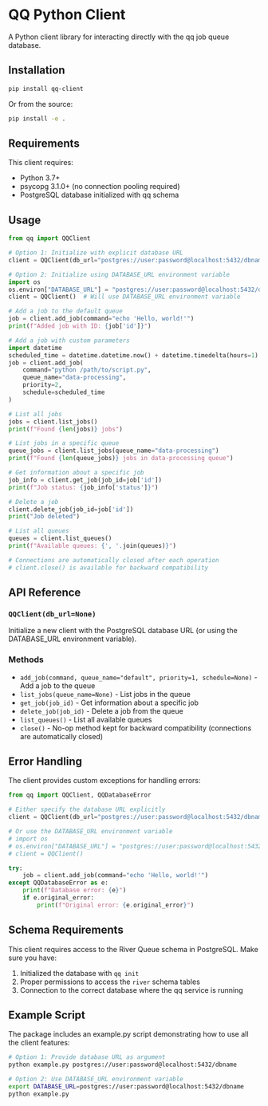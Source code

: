 # QQ Python Client

A Python client library for interacting directly with the qq job queue database.

## Installation

```bash
pip install qq-client
```

Or from the source:

```bash
pip install -e .
```

## Requirements

This client requires:
- Python 3.7+
- psycopg 3.1.0+ (no connection pooling required)
- PostgreSQL database initialized with qq schema

## Usage

```python
from qq import QQClient

# Option 1: Initialize with explicit database URL
client = QQClient(db_url="postgres://user:password@localhost:5432/dbname")

# Option 2: Initialize using DATABASE_URL environment variable
import os
os.environ["DATABASE_URL"] = "postgres://user:password@localhost:5432/dbname"
client = QQClient()  # Will use DATABASE_URL environment variable

# Add a job to the default queue
job = client.add_job(command="echo 'Hello, world!'")
print(f"Added job with ID: {job['id']}")

# Add a job with custom parameters
import datetime
scheduled_time = datetime.datetime.now() + datetime.timedelta(hours=1)
job = client.add_job(
    command="python /path/to/script.py",
    queue_name="data-processing",
    priority=2,
    schedule=scheduled_time
)

# List all jobs
jobs = client.list_jobs()
print(f"Found {len(jobs)} jobs")

# List jobs in a specific queue
queue_jobs = client.list_jobs(queue_name="data-processing")
print(f"Found {len(queue_jobs)} jobs in data-processing queue")

# Get information about a specific job
job_info = client.get_job(job_id=job['id'])
print(f"Job status: {job_info['status']}")

# Delete a job
client.delete_job(job_id=job['id'])
print("Job deleted")

# List all queues
queues = client.list_queues()
print(f"Available queues: {', '.join(queues)}")

# Connections are automatically closed after each operation
# client.close() is available for backward compatibility
```

## API Reference

### `QQClient(db_url=None)`

Initialize a new client with the PostgreSQL database URL (or using the DATABASE_URL environment variable).

### Methods

- `add_job(command, queue_name="default", priority=1, schedule=None)` - Add a job to the queue
- `list_jobs(queue_name=None)` - List jobs in the queue
- `get_job(job_id)` - Get information about a specific job
- `delete_job(job_id)` - Delete a job from the queue
- `list_queues()` - List all available queues
- `close()` - No-op method kept for backward compatibility (connections are automatically closed)

## Error Handling

The client provides custom exceptions for handling errors:

```python
from qq import QQClient, QQDatabaseError

# Either specify the database URL explicitly
client = QQClient(db_url="postgres://user:password@localhost:5432/dbname")

# Or use the DATABASE_URL environment variable
# import os
# os.environ["DATABASE_URL"] = "postgres://user:password@localhost:5432/dbname"
# client = QQClient()

try:
    job = client.add_job(command="echo 'Hello, world!'")
except QQDatabaseError as e:
    print(f"Database error: {e}")
    if e.original_error:
        print(f"Original error: {e.original_error}")
```

## Schema Requirements

This client requires access to the River Queue schema in PostgreSQL. Make sure you have:

1. Initialized the database with `qq init`
2. Proper permissions to access the `river` schema tables
3. Connection to the correct database where the qq service is running

## Example Script

The package includes an example.py script demonstrating how to use all the client features:

```bash
# Option 1: Provide database URL as argument
python example.py postgres://user:password@localhost:5432/dbname

# Option 2: Use DATABASE_URL environment variable
export DATABASE_URL=postgres://user:password@localhost:5432/dbname
python example.py
```